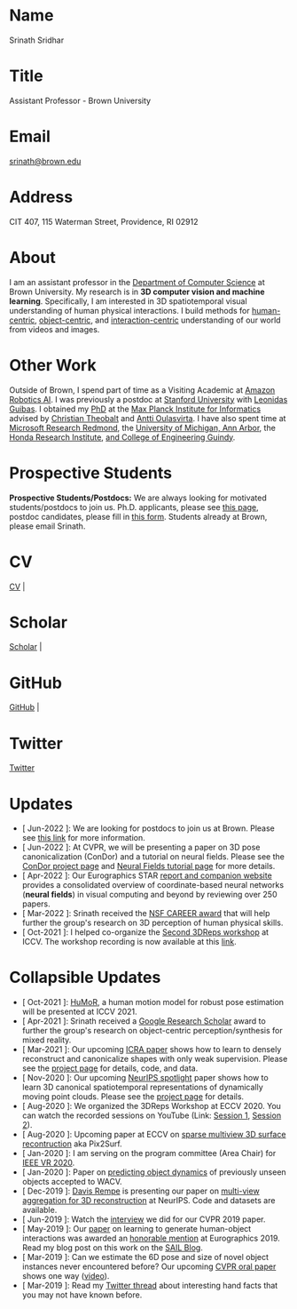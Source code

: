 [//]: # (READ CAREFULLY!!! This markdown is used to populate the Home page. Please ensure that there is an EMPTY LINE between the different SECTIONS as well as between the section header and content. Ensure that a section's content follows a level 1 heading '#' as this will act as the 'key' to that section's content in the code. Add any additional information to this comment ONLY. DO NOT ADD ANY NEW COMMENTS TO THIS PAGE.)

# Name

Srinath Sridhar

# Title

Assistant Professor - Brown University

# Email

<srinath@brown.edu>

# Address

CIT 407, 115 Waterman Street, Providence, RI 02912

# About

I am an assistant professor in the [Department of Computer Science](https://cs.brown.edu/) at Brown University. My research is in **3D computer vision and machine learning**. Specifically, I am interested in 3D spatiotemporal visual understanding of human physical interactions. I build methods for [human-centric](https://vcai.mpi-inf.mpg.de/projects/VNect/), [object-centric](https://geometry.stanford.edu/projects/NOCS_CVPR2019/), and [interaction-centric](https://storage.googleapis.com/pirk.io/index.html) understanding of our world from videos and images.

# Other Work

Outside of Brown, I spend part of time as a Visiting Academic at [Amazon Robotics AI](https://www.amazon.jobs/en/teams/rai). I was previously a postdoc at [Stanford University](https://cs.stanford.edu/) with [Leonidas Guibas](https://geometry.stanford.edu/member/guibas/index.html). I obtained my [PhD](https://cs.brown.edu/people/ssrinath/pubs/Dissertation_SrinathSridhar.pdf) at the [Max Planck Institute for Informatics](https://www.mpi-inf.mpg.de/home/) advised by [Christian Theobalt](https://people.mpi-inf.mpg.de/~theobalt/) and [Antti Oulasvirta](http://users.comnet.aalto.fi/oulasvir/). I have also spent time at [Microsoft Research Redmond](https://www.microsoft.com/en-us/research/lab/microsoft-research-redmond/), the [University of Michigan, Ann Arbor](https://umich.edu/), the [Honda Research Institute](https://usa.honda-ri.com/home), [and College of Engineering Guindy](https://ceg.annauniv.edu/).

# Prospective Students

**Prospective Students/Postdocs:** We are always looking for motivated students/postdocs to join us. Ph.D. applicants, please see [this page](https://cs.brown.edu/degrees/doctoral/), postdoc candidates, please fill in [this form](https://docs.google.com/forms/d/e/1FAIpQLSdwz7TSI92hy1ipJdaN_8Xqx-eKpts4YAkw1C8KA1fobo0qZA/viewform). Students already at Brown, please email Srinath.

# CV

[CV](https://cs.brown.edu/people/ssrinath/misc/srinath_sridhar_cv_pub.pdf) |

# Scholar

[Scholar](https://scholar.google.com/citations?user=qIvZT74AAAAJ&hl=en) |

# GitHub

[GitHub](https://github.com/drsrinathsridhar) |

# Twitter

[Twitter](https://twitter.com/drsrinathsridha)

# Updates

* [ Jun-2022 ]: We are looking for postdocs to join us at Brown. Please see [this link](https://docs.google.com/forms/d/e/1FAIpQLSdwz7TSI92hy1ipJdaN_8Xqx-eKpts4YAkw1C8KA1fobo0qZA/viewform) for more information.
* [ Jun-2022 ]: At CVPR, we will be presenting a paper on 3D pose canonicalization (ConDor) and a tutorial on neural fields. Please see the [ConDor project page](https://ivl.cs.brown.edu/ConDor/) and [Neural Fields tutorial page](https://neuralfields.cs.brown.edu/cvpr22.html) for more details.
* [ Apr-2022 ]: Our Eurographics STAR [report and companion website](https://neuralfields.cs.brown.edu/) provides a consolidated overview of coordinate-based neural networks (**neural fields**) in visual computing and beyond by reviewing over 250 papers.
* [ Mar-2022 ]: Srinath received the [NSF CAREER award](https://www.nsf.gov/awardsearch/showAward?AWD_ID=2143576) that will help further the group's research on 3D perception of human physical skills.
* [ Oct-2021 ]: I helped co-organize the [Second 3DReps workshop](https://ivl.cs.brown.edu/3DReps/) at ICCV. The workshop recording is now available at this [link](https://www.youtube.com/watch?v=4VKTE1Svl30).

# Collapsible Updates

* [ Oct-2021 ]: [HuMoR](https://geometry.stanford.edu/projects/humor/), a human motion model for robust pose estimation will be presented at ICCV 2021.
* [ Apr-2021 ]: Srinath received a [Google Research Scholar](https://research.google/outreach/research-scholar-program/recipients/) award to further the group's research on object-centric perception/synthesis for mixed reality.
* [ Mar-2021 ]: Our upcoming [ICRA paper](https://aadilmehdis.github.io/DRACO-Project-Page/) shows how to learn to densely reconstruct and canonicalize shapes with only weak supervision. Please see the [project page](https://aadilmehdis.github.io/DRACO-Project-Page/) for details, code, and data.
* [ Nov-2020 ]: Our upcoming [NeurIPS spotlight](https://neurips.cc/Conferences/2020/Schedule?type=Spotlight) paper shows how to learn 3D canonical spatiotemporal representations of dynamically moving point clouds. Please see the [project page](https://geometry.stanford.edu/projects/caspr/) for details.
* [ Aug-2020 ]: We organized the 3DReps Workshop at ECCV 2020. You can watch the recorded sessions on YouTube (Link: [Session 1](https://www.youtube.com/watch?v=XaaiwCqEWI4), [Session 2](https://www.youtube.com/watch?v=BskUrVASLB4)).
* [ Aug-2020 ]: Upcoming paper at ECCV on [sparse multiview 3D surface recontruction](https://geometry.stanford.edu/projects/pix2surf/) aka Pix2Surf.
* [ Jan-2020 ]: I am serving on the program committee (Area Chair) for [IEEE VR 2020](http://ieeevr.org/2020/).
* [ Jan-2020 ]: Paper on [predicting object dynamics](https://geometry.stanford.edu/projects/learningdynamicsWACV2020/) of previously unseen objects accepted to WACV.
* [ Dec-2019 ]: [Davis Rempe](https://davrempe.github.io/) is presenting our paper on [multi-view aggregation for 3D reconstruction](https://geometry.stanford.edu/projects/xnocs/) at NeurIPS. Code and datasets are available.
* [ Jun-2019 ]: Watch the [interview](https://www.youtube.com/watch?v=Vz2yDmrVURQ) we did for our CVPR 2019 paper.
* [ May-2019 ]: Our [paper](https://storage.googleapis.com/pirk.io/projects/learning_interactions/index.html) on learning to generate human-object interactions was awarded an [honorable mention](https://cs.brown.edu/people/ssrinath/misc/photos/EG2019_HonMention_crop.jpg) at Eurographics 2019. Read my blog post on this work on the [SAIL Blog](http://ai.stanford.edu/blog/generate-human-object/).
* [ Mar-2019 ]: Can we estimate the 6D pose and size of novel object instances never encountered before? Our upcoming [CVPR oral paper](https://arxiv.org/abs/1901.02970) shows one way ([video](https://www.youtube.com/watch?v=UsfoLcInlhM)).
* [ Mar-2019 ]: Read my [Twitter thread](https://twitter.com/drsrinathsridha/status/1113314946136268800) about interesting hand facts that you may not have known before.

